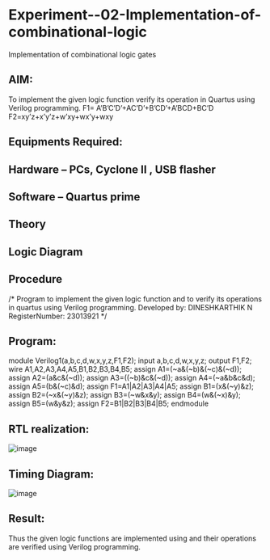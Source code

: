 # Experiment--02-Implementation-of-combinational-logic
Implementation of combinational logic gates
 
## AIM:
To implement the given logic function verify its operation in Quartus using Verilog programming.
 F1= A’B’C’D’+AC’D’+B’CD’+A’BCD+BC’D
F2=xy’z+x’y’z+w’xy+wx’y+wxy
 
 
 
## Equipments Required:
## Hardware – PCs, Cyclone II , USB flasher
## Software – Quartus prime


## Theory
 

## Logic Diagram
## Procedure

/*
Program to implement the given logic function and to verify its operations in quartus using Verilog programming.
Developed by: DINESHKARTHIK N
RegisterNumber:  23013921
*/
## Program:

module Verilog1(a,b,c,d,w,x,y,z,F1,F2);
input a,b,c,d,w,x,y,z;
output F1,F2;
wire A1,A2,A3,A4,A5,B1,B2,B3,B4,B5;
assign A1=(~a&(~b)&(~c)&(~d));
assign A2=(a&c&(~d));
assign A3=((~b)&c&(~d));
assign A4=(~a&b&c&d);
assign A5=(b&(~c)&d);
assign F1=A1|A2|A3|A4|A5;
assign B1=(x&(~y)&z);
assign B2=(~x&(~y)&z);
assign B3=(~w&x&y);
assign B4=(w&(~x)&y);
assign B5=(w&y&z);
assign F2=B1|B2|B3|B4|B5;
endmodule

## RTL realization:

![image](https://github.com/dinesh2068/Experiment--02-Implementation-of-combinational-logic-/assets/151390189/220f8013-878d-40a2-acc4-efbc7ab5cee0)




## Timing Diagram:
![image](https://github.com/dinesh2068/Experiment--02-Implementation-of-combinational-logic-/assets/151390189/0144f84a-66b7-4bf1-a7fc-cd916a898594)


## Result:
Thus the given logic functions are implemented using  and their operations are verified using Verilog programming.
